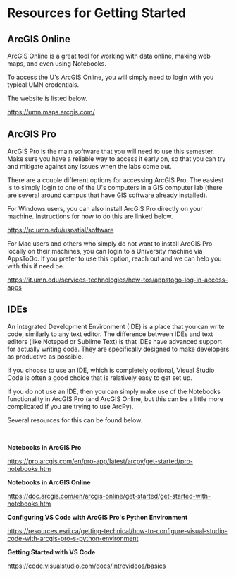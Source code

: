# Resources for Getting Started

## ArcGIS Online

ArcGIS Online is a great tool for working with data online, making web maps, and even using Notebooks.

To access the U's ArcGIS Online, you will simply need to login with you typical UMN credentials.

The website is listed below.

https://umn.maps.arcgis.com/

## ArcGIS Pro

ArcGIS Pro is the main software that you will need to use this semester. Make sure you have a reliable way to access it early on, so that you can try and mitigate against any issues when the labs come out.

There are a couple different options for accessing ArcGIS Pro. The easiest is to simply login to one of the U's computers in a GIS computer lab (there are several around campus that have GIS software already installed).

For Windows users, you can also install ArcGIS Pro directly on your machine. Instructions for how to do this are linked below.

https://rc.umn.edu/uspatial/software

For Mac users and others who simply do not want to install ArcGIS Pro locally on their machines, you can login to a University machine via AppsToGo. If you prefer to use this option, reach out and we can help you with this if need be.

https://it.umn.edu/services-technologies/how-tos/appstogo-log-in-access-apps

## IDEs

An Integrated Development Environment (IDE) is a place that you can write code, similarly to any text editor. The difference between IDEs and text editors (like Notepad or Sublime Text) is that IDEs have advanced support for actually writing code. They are specifically designed to make developers as productive as possible.

If you choose to use an IDE, which is completely optional, Visual Studio Code is often a good choice that is relatively easy to get set up.

If you do not use an IDE, then you can simply make use of the Notebooks functionality in ArcGIS Pro (and ArcGIS Online, but this can be a little more complicated if you are trying to use ArcPy).

Several resources for this can be found below.

<br>

**Notebooks in ArcGIS Pro**

https://pro.arcgis.com/en/pro-app/latest/arcpy/get-started/pro-notebooks.htm

**Notebooks in ArcGIS Online**

https://doc.arcgis.com/en/arcgis-online/get-started/get-started-with-notebooks.htm

**Configuring VS Code with ArcGIS Pro's Python Environment**

https://resources.esri.ca/getting-technical/how-to-configure-visual-studio-code-with-arcgis-pro-s-python-environment

**Getting Started with VS Code**

https://code.visualstudio.com/docs/introvideos/basics

